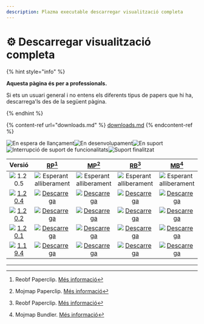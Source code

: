 ```yaml
---
description: Plazma executable descarregar visualització completa
---
```


# ⚙️ Descarregar visualització completa

{% hint style="info" %}

**Aquesta pàgina és per a professionals.**

Si ets un usuari general i no entens els diferents tipus de papers que hi ha,
descarrega'ls des de la següent pàgina.

{% endhint %}

{% content-ref url="downloads.md" %}
[downloads.md](downloads.md)
{% endcontent-ref %}

[wtr]: <https://badge.plazmamc.org/0/En espera de llançament>

![En espera de llançament][wtr]![En desenvolupament](https://badge.plazmamc.org/1/En%20desenvolupament)![En suport](https://badge.plazmamc.org/2/En%20suport)![Interrupció de suport de funcionalitats](https://badge.plazmamc.org/6/Interrupció%20de%20suport%20de%20funcionalitats)![Suport finalitzat](https://badge.plazmamc.org/4/Suport%20finalitzat)

|                                       Versió                                      |                                [RP](#user-content-fn-1)[^1]                                |                                [MP](#user-content-fn-2)[^2]                                |                                [RB](#user-content-fn-3)[^3]                                |                                [MB](#user-content-fn-4)[^4]                                |
| :-------------------------------------------------------------------------------: | :----------------------------------------------------------------------------------------: | :----------------------------------------------------------------------------------------: | :----------------------------------------------------------------------------------------: | :----------------------------------------------------------------------------------------: |
|                   ![1.20.5](https://badge.plazmamc.org/0/1.20.5)                  |                                ![Esperant alliberament][wtr]                               |                                ![Esperant alliberament][wtr]                               |                                ![Esperant alliberament][wtr]                               |                                ![Esperant alliberament][wtr]                               |
| [![1.20.4](https://badge.plazmamc.org/2/1.20.4)](https://git.plazmamc.org/1.20.4) | [![Descarrega](https://badge.plazmamc.org/1/Descarrega)](https://dl.plazmamc.org/1.20.4/0) | [![Descarrega](https://badge.plazmamc.org/1/Descarrega)](https://dl.plazmamc.org/1.20.4/1) | [![Descarrega](https://badge.plazmamc.org/1/Descarrega)](https://dl.plazmamc.org/1.20.4/2) | [![Descarrega](https://badge.plazmamc.org/1/Descarrega)](https://dl.plazmamc.org/1.20.4/3) |
| [![1.20.2](https://badge.plazmamc.org/6/1.20.2)](https://git.plazmamc.org/1.20.2) | [![Descarrega](https://badge.plazmamc.org/1/Descarrega)](https://dl.plazmamc.org/1.20.2/0) | [![Descarrega](https://badge.plazmamc.org/1/Descarrega)](https://dl.plazmamc.org/1.20.2/1) | [![Descarrega](https://badge.plazmamc.org/1/Descarrega)](https://dl.plazmamc.org/1.20.2/2) | [![Descarrega](https://badge.plazmamc.org/1/Descarrega)](https://dl.plazmamc.org/1.20.2/3) |
| [![1.20.1](https://badge.plazmamc.org/4/1.20.1)](https://git.plazmamc.org/1.20.1) | [![Descarrega](https://badge.plazmamc.org/1/Descarrega)](https://dl.plazmamc.org/1.20.1/0) | [![Descarrega](https://badge.plazmamc.org/1/Descarrega)](https://dl.plazmamc.org/1.20.1/1) | [![Descarrega](https://badge.plazmamc.org/1/Descarrega)](https://dl.plazmamc.org/1.20.1/2) | [![Descarrega](https://badge.plazmamc.org/1/Descarrega)](https://dl.plazmamc.org/1.20.1/3) |
| [![1.19.4](https://badge.plazmamc.org/4/1.19.4)](https://git.plazmamc.org/1.19.4) | [![Descarrega](https://badge.plazmamc.org/1/Descarrega)](https://dl.plazmamc.org/1.19.4/0) | [![Descarrega](https://badge.plazmamc.org/1/Descarrega)](https://dl.plazmamc.org/1.19.4/1) | [![Descarrega](https://badge.plazmamc.org/1/Descarrega)](https://dl.plazmamc.org/1.19.4/2) | [![Descarrega](https://badge.plazmamc.org/1/Descarrega)](https://dl.plazmamc.org/1.19.4/3) |

***

[^1]: Reobf Paperclip. [Més informació](../administració/inici#id-2)

[^2]: Mojmap Paperclip. [Més informació](../administració/inici#id-2)

[^3]: Reobf Paperclip. [Més informació](../administració/inici#id-2)

[^4]: Mojmap Bundler. [Més informació](../administració/inici#id-2)
